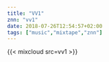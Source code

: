 ```yaml
---
title: "VV1"
znn: "vv1"
date: 2018-07-26T12:54:57+02:00
tags: ["music","mixtape","znn"]
---
```

{{< mixcloud src=vv1 >}}

